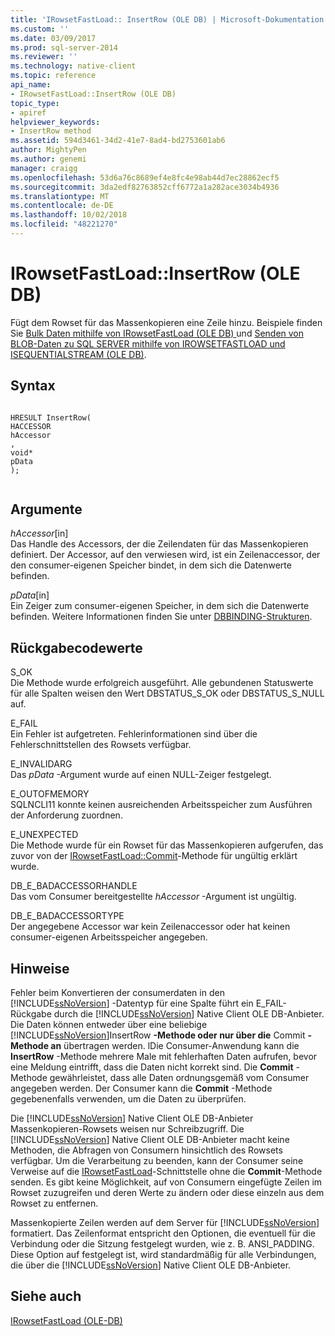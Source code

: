 ```yaml
---
title: 'IRowsetFastLoad:: InsertRow (OLE DB) | Microsoft-Dokumentation'
ms.custom: ''
ms.date: 03/09/2017
ms.prod: sql-server-2014
ms.reviewer: ''
ms.technology: native-client
ms.topic: reference
api_name:
- IRowsetFastLoad::InsertRow (OLE DB)
topic_type:
- apiref
helpviewer_keywords:
- InsertRow method
ms.assetid: 594d3461-34d2-41e7-8ad4-bd2753601ab6
author: MightyPen
ms.author: genemi
manager: craigg
ms.openlocfilehash: 53d6a76c8689ef4e8fc4e98ab44d7ec28862ecf5
ms.sourcegitcommit: 3da2edf82763852cff6772a1a282ace3034b4936
ms.translationtype: MT
ms.contentlocale: de-DE
ms.lasthandoff: 10/02/2018
ms.locfileid: "48221270"
---
```

# <a name="irowsetfastloadinsertrow-ole-db"></a>IRowsetFastLoad::InsertRow (OLE DB)
  Fügt dem Rowset für das Massenkopieren eine Zeile hinzu. Beispiele finden Sie [Bulk Daten mithilfe von IRowsetFastLoad &#40;OLE DB&#41; ](../native-client-ole-db-how-to/bulk-copy-data-using-irowsetfastload-ole-db.md) und [Senden von BLOB-Daten zu SQL SERVER mithilfe von IROWSETFASTLOAD und ISEQUENTIALSTREAM &#40;OLE DB&#41;](../native-client-ole-db-how-to/send-blob-data-to-sql-server-using-irowsetfastload-and-isequentialstream-ole-db.md).  
  
## <a name="syntax"></a>Syntax  
  
```  
  
HRESULT InsertRow(  
HACCESSOR  
hAccessor  
,  
void*  
pData  
);  
  
```  
  
## <a name="arguments"></a>Argumente  
 *hAccessor*[in]  
 Das Handle des Accessors, der die Zeilendaten für das Massenkopieren definiert. Der Accessor, auf den verwiesen wird, ist ein Zeilenaccessor, der den consumer-eigenen Speicher bindet, in dem sich die Datenwerte befinden.  
  
 *pData*[in]  
 Ein Zeiger zum consumer-eigenen Speicher, in dem sich die Datenwerte befinden. Weitere Informationen finden Sie unter [DBBINDING-Strukturen](http://go.microsoft.com/fwlink/?LinkId=65955).  
  
## <a name="return-code-values"></a>Rückgabecodewerte  
 S_OK  
 Die Methode wurde erfolgreich ausgeführt. Alle gebundenen Statuswerte für alle Spalten weisen den Wert DBSTATUS_S_OK oder DBSTATUS_S_NULL auf.  
  
 E_FAIL  
 Ein Fehler ist aufgetreten. Fehlerinformationen sind über die Fehlerschnittstellen des Rowsets verfügbar.  
  
 E_INVALIDARG  
 Das *pData* -Argument wurde auf einen NULL-Zeiger festgelegt.  
  
 E_OUTOFMEMORY  
 SQLNCLI11 konnte keinen ausreichenden Arbeitsspeicher zum Ausführen der Anforderung zuordnen.  
  
 E_UNEXPECTED  
 Die Methode wurde für ein Rowset für das Massenkopieren aufgerufen, das zuvor von der [IRowsetFastLoad::Commit](irowsetfastload-commit-ole-db.md)-Methode für ungültig erklärt wurde.  
  
 DB_E_BADACCESSORHANDLE  
 Das vom Consumer bereitgestellte *hAccessor* -Argument ist ungültig.  
  
 DB_E_BADACCESSORTYPE  
 Der angegebene Accessor war kein Zeilenaccessor oder hat keinen consumer-eigenen Arbeitsspeicher angegeben.  
  
## <a name="remarks"></a>Hinweise  
 Fehler beim Konvertieren der consumerdaten in den [!INCLUDE[ssNoVersion](../../includes/ssnoversion-md.md)] -Datentyp für eine Spalte führt ein E_FAIL-Rückgabe durch die [!INCLUDE[ssNoVersion](../../includes/ssnoversion-md.md)] Native Client OLE DB-Anbieter. Die Daten können entweder über eine beliebige [!INCLUDE[ssNoVersion](../../includes/ssnoversion-md.md)]InsertRow **-Methode oder nur über die** Commit **-Methode an**  übertragen werden. lDie Consumer-Anwendung kann die **InsertRow** -Methode mehrere Male mit fehlerhaften Daten aufrufen, bevor eine Meldung eintrifft, dass die Daten nicht korrekt sind. Die **Commit** -Methode gewährleistet, dass alle Daten ordnungsgemäß vom Consumer angegeben werden. Der Consumer kann die **Commit** -Methode gegebenenfalls verwenden, um die Daten zu überprüfen.  
  
 Die [!INCLUDE[ssNoVersion](../../includes/ssnoversion-md.md)] Native Client OLE DB-Anbieter Massenkopieren-Rowsets weisen nur Schreibzugriff. Die [!INCLUDE[ssNoVersion](../../includes/ssnoversion-md.md)] Native Client OLE DB-Anbieter macht keine Methoden, die Abfragen von Consumern hinsichtlich des Rowsets verfügbar. Um die Verarbeitung zu beenden, kann der Consumer seine Verweise auf die [IRowsetFastLoad](irowsetfastload-ole-db.md)-Schnittstelle ohne die **Commit**-Methode senden. Es gibt keine Möglichkeit, auf von Consumern eingefügte Zeilen im Rowset zuzugreifen und deren Werte zu ändern oder diese einzeln aus dem Rowset zu entfernen.  
  
 Massenkopierte Zeilen werden auf dem Server für [!INCLUDE[ssNoVersion](../../includes/ssnoversion-md.md)] formatiert. Das Zeilenformat entspricht den Optionen, die eventuell für die Verbindung oder die Sitzung festgelegt wurden, wie z. B. ANSI_PADDING. Diese Option auf festgelegt ist, wird standardmäßig für alle Verbindungen, die über die [!INCLUDE[ssNoVersion](../../includes/ssnoversion-md.md)] Native Client OLE DB-Anbieter.  
  
## <a name="see-also"></a>Siehe auch  
 [IRowsetFastLoad &#40;OLE-DB&#41;](irowsetfastload-ole-db.md)  
  
  
